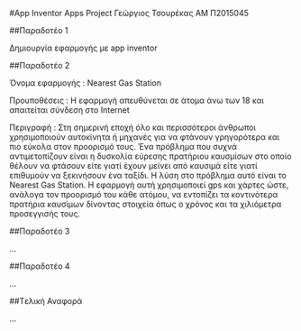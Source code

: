 #App Inventor Apps Project
Γεώργιος Τσουρέκας
ΑΜ Π2015045

##Παραδοτέο 1

Δημιουργία εφαρμογής με app inventor

##Παραδοτέο 2

Όνομα εφαρμογής : Nearest Gas Station

Προυποθέσεις : Η εφαρμογή απευθύνεται σε άτομα άνω των 18 και απαιτείται σύνδεση στο Internet

Περιγραφή : Στη σημερινή εποχή όλο και περισσότεροι άνθρωποι χρησιμοποιούν αυτοκίνητα ή μηχανές για να φτάνουν γρηγορότερα
και πιο εύκολα στον προορισμό τους. Ένα πρόβλημα που συχνά αντιμετοπίζουν είναι η δυσκολία εύρεσης πρατήριου καυσμίσων στο οποίο θέλουν να φτάσουν είτε γιατί έχουν μείνει από καυσιμά είτε γιατί επιθυμούν να ξεκινήσουν ένα ταξίδι. Η λύση στο πρόβλημα αυτό είναι το Nearest Gas Station. Η εφαρμογή αυτή χρησιμοποιεί gps και χάρτες ώστε, ανάλογα τον προορισμό του κάθε ατόμου, να εντοπίζει τα κοντινότερα πρατήρια καυσίμων δίνοντας στοιχεία όπως ο χρόνος και τα χιλιόμετρα προσεγγισής τους.


##Παραδοτέο 3

...

##Παραδοτέο 4

...

##Tελική Αναφορά

...
